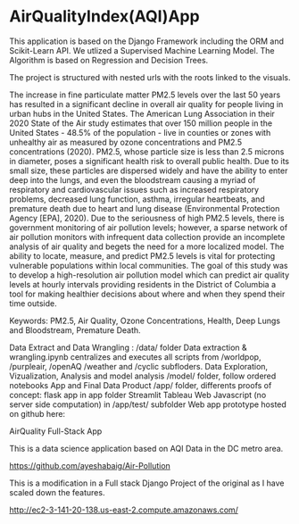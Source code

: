 # AirQualityIndex(AQI)App

This application is based on the Django Framework including the ORM and Scikit-Learn API. We utlized a Supervised Machine Learning Model. The Algorithm is based on Regression and Decision Trees.

The project is structured with nested urls with the roots linked to the visuals.

The increase in fine particulate matter PM2.5 levels over the last 50 years has resulted in a significant decline in overall air quality for people living in urban hubs in the United States. The American Lung Association in their 2020 State of the Air study estimates that over 150 million people in the United States - 48.5% of the population - live in counties or zones with unhealthy air as measured by ozone concentrations and PM2.5 concentrations (2020). PM2.5, whose particle size is less than 2.5 microns in diameter, poses a significant health risk to overall public health. Due to its small size, these particles are dispersed widely and have the ability to enter deep into the lungs, and even the bloodstream causing a myriad of respiratory and cardiovascular issues such as increased respiratory problems, decreased lung function, asthma, irregular heartbeats, and premature death due to heart and lung disease (Environmental Protection Agency [EPA], 2020). Due to the seriousness of high PM2.5 levels, there is government monitoring of air pollution levels; however, a sparse network of air pollution monitors with infrequent data collection provide an incomplete analysis of air quality and begets the need for a more localized model. The ability to locate, measure, and predict PM2.5 levels is vital for protecting vulnerable populations within local communities. The goal of this study was to develop a high-resolution air pollution model which can predict air quality levels at hourly intervals providing residents in the District of Columbia a tool for making healthier decisions about where and when they spend their time outside.

Keywords: PM2.5, Air Quality, Ozone Concentrations, Health, Deep Lungs and Bloodstream, Premature Death.

Data Extract and Data Wrangling :
/data/ folder Data extraction & wrangling.ipynb centralizes and executes all scripts from /worldpop, /purpleair, /openAQ /weather and /cyclic subfloders.
Data Exploration, Vizualization, Analysis and model analysis
/model/ folder, follow ordered notebooks
App and Final Data Product
/app/ folder, differents proofs of concept:
flask app in app folder
Streamlit
Tableau
Web Javascript (no server side computation) in /app/test/ subfolder
Web app prototype hosted on github here:

AirQuality Full-Stack App


This is a data science application based on AQI Data in the DC metro area.

https://github.com/ayeshabaig/Air-Pollution

This is a modification in a Full stack Django Project of the original as I have scaled down the features.  

http://ec2-3-141-20-138.us-east-2.compute.amazonaws.com/


